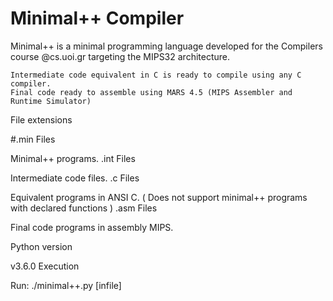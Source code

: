# Minimal++ Compiler

Minimal++ is a minimal programming language developed for the Compilers course @cs.uoi.gr targeting the MIPS32 architecture.

    Intermediate code equivalent in C is ready to compile using any C compiler.
    Final code ready to assemble using MARS 4.5 (MIPS Assembler and Runtime Simulator)


File extensions

#.min Files

Minimal++ programs.
.int Files

Intermediate code files.
.c Files

Equivalent programs in ANSI C. ( Does not support minimal++ programs with declared functions )
.asm Files

Final code programs in assembly MIPS.

Python version

v3.6.0
Execution

Run: ./minimal++.py [infile]
